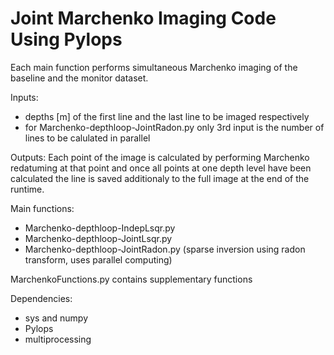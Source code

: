 # Joint Marchenko Imaging Code Using Pylops

Each main function performs simultaneous Marchenko imaging of the baseline and the monitor dataset. 

Inputs:
  * depths [m] of the first line and the last line to be imaged respectively
  * for Marchenko-depthloop-JointRadon.py only 3rd input is the number of lines to be calulated in 
    parallel

Outputs:
Each point of the image is calculated by performing Marchenko redatuming at that point and once all 
points at one depth level have been calculated the line is saved additionaly to the full image at 
the end of the runtime.

Main functions:
  * Marchenko-depthloop-IndepLsqr.py
  * Marchenko-depthloop-JointLsqr.py
  * Marchenko-depthloop-JointRadon.py (sparse inversion using radon transform, uses parallel computing)
 
MarchenkoFunctions.py contains supplementary functions

Dependencies:
  * sys and numpy
  * Pylops
  * multiprocessing

